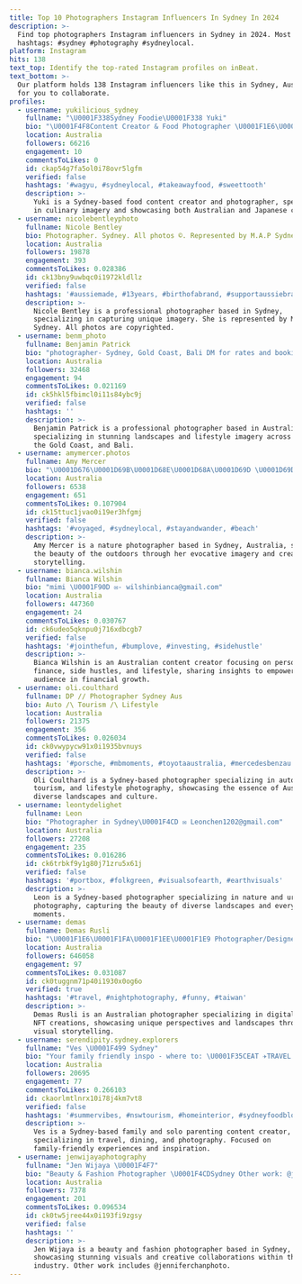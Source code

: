```yaml
---
title: Top 10 Photographers Instagram Influencers In Sydney In 2024
description: >-
  Find top photographers Instagram influencers in Sydney in 2024. Most popular
  hashtags: #sydney #photography #sydneylocal.
platform: Instagram
hits: 138
text_top: Identify the top-rated Instagram profiles on inBeat.
text_bottom: >-
  Our platform holds 138 Instagram influencers like this in Sydney, Australia
  for you to collaborate.
profiles:
  - username: yukilicious_sydney
    fullname: "\U0001F338Sydney Foodie\U0001F338 Yuki"
    bio: "\U0001F4F8Content Creator & Food Photographer \U0001F1E6\U0001F1FASydney and \U0001F1EF\U0001F1F5Japan \U0001F4EBDM/ Email for Photoshoot \U0001F4CDgelaine1128@hotmail.com"
    location: Australia
    followers: 66216
    engagement: 10
    commentsToLikes: 0
    id: ckap54g7fa5ol0i78ovr5lgfm
    verified: false
    hashtags: '#wagyu, #sydneylocal, #takeawayfood, #sweettooth'
    description: >-
      Yuki is a Sydney-based food content creator and photographer, specializing
      in culinary imagery and showcasing both Australian and Japanese cuisine.
  - username: nicolebentleyphoto
    fullname: Nicole Bentley
    bio: Photographer. Sydney. All photos ©. Represented by M.A.P Sydney
    location: Australia
    followers: 19878
    engagement: 393
    commentsToLikes: 0.028386
    id: ck13bny9uwbqc0i1972kldllz
    verified: false
    hashtags: '#aussiemade, #13years, #birthofabrand, #supportaussiebrands'
    description: >-
      Nicole Bentley is a professional photographer based in Sydney,
      specializing in capturing unique imagery. She is represented by M.A.P
      Sydney. All photos are copyrighted.
  - username: benm_photo
    fullname: Benjamin Patrick
    bio: "photographer- Sydney, Gold Coast, Bali DM for rates and bookings \U0001F4CDsyd"
    location: Australia
    followers: 32468
    engagement: 94
    commentsToLikes: 0.021169
    id: ck5hkl5fbimcl0i11s84ybc9j
    verified: false
    hashtags: ''
    description: >-
      Benjamin Patrick is a professional photographer based in Australia,
      specializing in stunning landscapes and lifestyle imagery across Sydney,
      the Gold Coast, and Bali.
  - username: amymercer.photos
    fullname: Amy Mercer
    bio: "\U0001D676\U0001D69B\U0001D68E\U0001D68A\U0001D69D \U0001D69D\U0001D691\U0001D692\U0001D697\U0001D690\U0001D69C \U0001D697\U0001D68E\U0001D69F\U0001D68E\U0001D69B \U0001D68C\U0001D68A\U0001D696\U0001D68E \U0001D68F\U0001D69B\U0001D698\U0001D696 \U0001D68C\U0001D698\U0001D696\U0001D68F\U0001D698\U0001D69B\U0001D69D \U0001D6A3\U0001D698\U0001D697\U0001D68E\U0001D69C ☽ | Nature Photographer | Sydney, Australia | ♡ Giveaway at 7K ♡ FLASH SALE 25% OFF! SHOP NOW!☟"
    location: Australia
    followers: 6538
    engagement: 651
    commentsToLikes: 0.107904
    id: ck15ttuc1jvao0i19er3hfgmj
    verified: false
    hashtags: '#voyaged, #sydneylocal, #stayandwander, #beach'
    description: >-
      Amy Mercer is a nature photographer based in Sydney, Australia, showcasing
      the beauty of the outdoors through her evocative imagery and creative
      storytelling.
  - username: bianca.wilshin
    fullname: Bianca Wilshin
    bio: "mimi \U0001F90D ✉️- wilshinbianca@gmail.com"
    location: Australia
    followers: 447360
    engagement: 24
    commentsToLikes: 0.030767
    id: ck6udeo5qknpu0j716xdbcgb7
    verified: false
    hashtags: '#jointhefun, #bumplove, #investing, #sidehustle'
    description: >-
      Bianca Wilshin is an Australian content creator focusing on personal
      finance, side hustles, and lifestyle, sharing insights to empower her
      audience in financial growth.
  - username: oli.coulthard
    fullname: DP // Photographer Sydney Aus
    bio: Auto /\ Tourism /\ Lifestyle
    location: Australia
    followers: 21375
    engagement: 356
    commentsToLikes: 0.026034
    id: ck0vwypycw91x0i1935bvnuys
    verified: false
    hashtags: '#porsche, #mbmoments, #toyotaaustralia, #mercedesbenzau'
    description: >-
      Oli Coulthard is a Sydney-based photographer specializing in automotive,
      tourism, and lifestyle photography, showcasing the essence of Australia's
      diverse landscapes and culture.
  - username: leontydelighet
    fullname: Leon
    bio: "Photographer in Sydney\U0001F4CD ✉️ Leonchen1202@gmail.com"
    location: Australia
    followers: 27208
    engagement: 235
    commentsToLikes: 0.016286
    id: ck6trbkf9y1g80j71zru5x61j
    verified: false
    hashtags: '#portbox, #folkgreen, #visualsofearth, #earthvisuals'
    description: >-
      Leon is a Sydney-based photographer specializing in nature and urban
      photography, capturing the beauty of diverse landscapes and everyday
      moments.
  - username: demas
    fullname: Demas Rusli
    bio: "\U0001F1E6\U0001F1FA\U0001F1EE\U0001F1E9 Photographer/Designer - Sydney, AU \U0001F4EE hello@demasrusli.com \U0001F447\U0001F3FB Check out my Prints & Presets"
    location: Australia
    followers: 646058
    engagement: 97
    commentsToLikes: 0.031087
    id: ck0tuggnm71p40i1930x0og6o
    verified: true
    hashtags: '#travel, #nightphotography, #funny, #taiwan'
    description: >-
      Demas Rusli is an Australian photographer specializing in digital art and
      NFT creations, showcasing unique perspectives and landscapes through his
      visual storytelling.
  - username: serendipity.sydney.explorers
    fullname: "Ves \U0001F499 Sydney"
    bio: "Your family friendly inspo - where to: \U0001F35CEAT ✈TRAVEL \U0001F3E9STAY \U0001F938‍♀️PLAY \U0001F469‍\U0001F466Solo Parenting ✨️UGC Creator \U0001F4CDSydney Photographer \U0001F4F8 All photos are ©️, dm to use"
    location: Australia
    followers: 20695
    engagement: 77
    commentsToLikes: 0.266103
    id: ckaorlmtlnrx10i78j4km7vt8
    verified: false
    hashtags: '#summervibes, #nswtourism, #homeinterior, #sydneyfoodblogger'
    description: >-
      Ves is a Sydney-based family and solo parenting content creator,
      specializing in travel, dining, and photography. Focused on
      family-friendly experiences and inspiration.
  - username: jenwijayaphotography
    fullname: "Jen Wijaya \U0001F4F7"
    bio: "Beauty & Fashion Photographer \U0001F4CDSydney Other work: @jenniferchanphoto"
    location: Australia
    followers: 7378
    engagement: 201
    commentsToLikes: 0.096534
    id: ck0tw5jree44x0i193fi9zgsy
    verified: false
    hashtags: ''
    description: >-
      Jen Wijaya is a beauty and fashion photographer based in Sydney,
      showcasing stunning visuals and creative collaborations within the
      industry. Other work includes @jenniferchanphoto.
---
```


